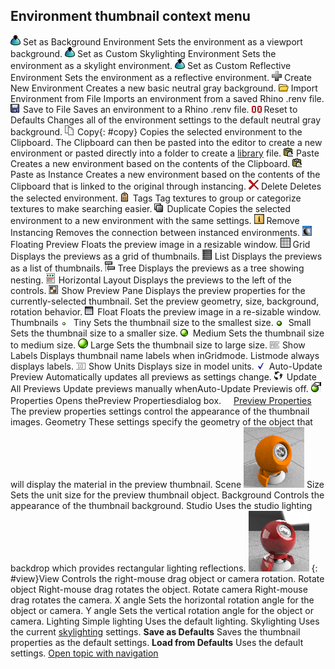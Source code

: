 ---
---


## Environment thumbnail context menu
![images/setenvironment.png](images/setenvironment.png)Set as Background Environment
Sets the environment as a viewport background.
![images/setenvironment.png](images/setenvironment.png)Set as Custom Skylighting Environment
Sets the environment as a skylight environment.
![images/setenvironment.png](images/setenvironment.png)Set as Custom Reflective Environment
Sets the environment as a reflective environment.
![images/toolbarplus.png](images/toolbarplus.png)Create New Environment
Creates a new basic neutral gray background.
![images/import.png](images/import.png)Import Environment from File
Imports an environment from a saved Rhino .renv file.
![images/savetofile.png](images/savetofile.png)Save to File
Saves an environment to a Rhino .renv file.
![images/reset.png](images/reset.png)Reset to Defaults
Changes all of the environment settings to the default neutral gray background.
![images/copy.png](images/copy.png)Copy{: #copy}
Copies the selected environment to the Clipboard. The Clipboard can then be pasted into the editor to create a new environment or pasted directly into a folder to create a [library](libraries.html#libraries) file.
![images/paste.png](images/paste.png)Paste
Creates a new environment based on the contents of the Clipboard.
![images/pasteasinstance.png](images/pasteasinstance.png)Paste as Instance
Creates a new environment based on the contents of the Clipboard that is linked to the original through instancing.
![images/delete.png](images/delete.png)Delete
Deletes the selected environment.
![images/tags.png](images/tags.png)Tags
Tag textures to group or categorize textures to make searching easier.
![images/duplicate.png](images/duplicate.png)Duplicate
Copies the selected environment to a new environment with the same settings.
![images/removeinstancing.png](images/removeinstancing.png)Remove Instancing
Removes the connection between instanced environments.
![images/floatingpreview.png](images/floatingpreview.png)Floating Preview
Floats the preview image in a resizable window.
![images/grid.png](images/grid.png)Grid
Displays the previews as a grid of thumbnails.
![images/list.png](images/list.png)List
Displays the previews as a list of thumbnails.
![images/tree.png](images/tree.png)Tree
Displays the previews as a tree showing nesting.
![images/horizontal.png](images/horizontal.png)Horizontal Layout
Displays the previews to the left of the controls.
![images/showpreview.png](images/showpreview.png)Show Preview Pane
Displays the preview properties for the currently-selected thumbnail. Set the preview geometry, size, background, rotation behavior.
![images/floatthumbnail.png](images/floatthumbnail.png)Float
Floats the preview image in a re-sizable window.
Thumbnails
![images/tiny.png](images/tiny.png)Tiny
Sets the thumbnail size to the smallest size.
![images/small.png](images/small.png)Small
Sets the thumbnail size to a smaller size.
![images/medium.png](images/medium.png)Medium
Sets the thumbnail size to medium size.
![images/large.png](images/large.png)Large
Sets the thumbnail size to large size.
![images/showlabels.png](images/showlabels.png)Show Labels
Displays thumbnail name labels when inGridmode.
Listmode always displays labels.
![images/showunits.png](images/showunits.png)Show Units
Displays size in model units.
![images/autoupdatethumbnail.png](images/autoupdatethumbnail.png)Auto-Update Preview
Automatically updates all previews as settings change.
![images/updateallpreviews.png](images/updateallpreviews.png)Update All Previews
Update previews manually whenAuto-Update Previewis off.
![images/propertiesthumb.png](images/propertiesthumb.png)Properties
Opens thePreview Propertiesdialog box.
 [![images/transparent.gif](images/transparent.gif)Preview Properties](javascript:void(0);) The preview properties settings control the appearance of the thumbnail images.
Geometry
These settings specify the geometry of the object that will display the material in the preview thumbnail.
Scene
![images/thumbnailscene.png](images/thumbnailscene.png)
Size
Sets the unit size for the preview thumbnail object.
Background
Controls the appearance of the thumbnail background.
Studio
Uses the studio lighting backdrop which provides rectangular lighting reflections.
![images/thumbnailstudio.png](images/thumbnailstudio.png)
{: #view}View
Controls the right-mouse drag object or camera rotation.
Rotate object
Right-mouse drag rotates the object.
Rotate camera
Right-mouse drag rotates the camera.
X angle
Sets the horizontal rotation angle for the object or camera.
Y angle
Sets the vertical rotation angle for the object or camera.
Lighting
Simple lighting
Uses the default lighting.
Skylighting
Uses the current [skylighting](rhino-render.html#skylight) settings.
 **Save as Defaults** 
Saves the thumbnail properties as the default settings.
 **Load from Defaults** 
Uses the default settings.
 [Open topic with navigation](environmentthumbnail-contextmenu.html) 

